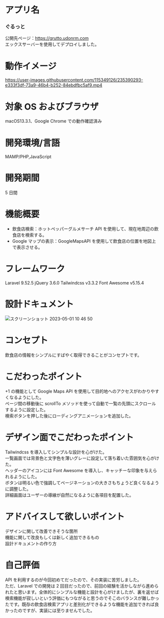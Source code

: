 # アプリ名　

### ぐるっと

公開先ページ：https://grutto.udonrm.com<br>
エックスサーバーを使用してデプロイしました。

# 動作イメージ



https://user-images.githubusercontent.com/115349126/235390293-e333f3df-73a9-46b4-b252-84ebdfbc5af9.mp4



# 対象 OS およびブラウザ

macOS13.3.1、Google Chrome での動作確認済み

# 開発環境/言語

MAMP/PHP,JavaScript

# 開発期間

5 日間

# 機能概要

-   飲食店検索：ホットペッパーグルメサーチ API を使用して、現在地周辺の飲食店を検索する。
-   Google マップの表示：GoogleMapsAPI を使用して飲食店の位置を地図上で表示させる。

# フレームワーク

Laravel 9.52.5
jQuery 3.6.0
Tailwindcss v3.3.2
Font Awesome v5.15.4

# 設計ドキュメント
![スクリーンショット 2023-05-01 10 46 50](https://user-images.githubusercontent.com/115349126/235389275-0618a1a6-3637-4937-af9f-d0f420bd3044.png)


# コンセプト

飲食店の情報をシンプルにすばやく取得できることがコンセプトです。

# こだわったポイント

+1 の機能として Google Maps API を使用して目的地へのアクセスがわかりやすくなるようにした。<br>
ページ間の移動後に scrollTo メソッドを使って自動で一覧の先頭にスクロールするように設定した。<br>
検索ボタンを押した後にローディングアニメーションを追加した。

# デザイン面でこだわったポイント

Tailwindcss を導入してシンプルな設計を心がけた。<br>
一覧画面では背景色と文字色を薄いグレーに設定して落ち着いた雰囲気を心がけた。<br>
ヘッダーのアイコンには Font Awesome を導入し、キャッチーな印象を与えられるようにした。<br>
ボタンは明るい色で強調してページネーションの大きさもちょうど良くなるように調整した。<br>
詳細画面はユーザーの導線が自然になるように各項目を配置した。

# アドバイスして欲しいポイント

デザインに関して改善できそうな箇所<br>
機能に関して改良もしくは新しく追加できるもの<br>
設計ドキュメントの作り方

# 自己評価

API を利用するのが今回初めてだったので、その実装に苦労しました。<br>
ただ、Laravel での開発は 2 回目だったので、前回の経験を活かしながら進められたと思います。全体的にシンプルな機能と設計を心がけましたが、裏を返せば検索機能が寂しいという評価にもつながると思うのでそこのバランスが難しかったです。既存の飲食店検索アプリと差別化ができるような機能を追加できれば良かったのですが、実装には至りませんでした。
